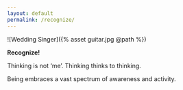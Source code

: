 ```yaml
---
layout: default
permalink: /recognize/
---
```

![Wedding Singer]({% asset guitar.jpg @path %})

**Recognize!**

Thinking is not ‘me’. Thinking thinks to thinking.

Being embraces a vast spectrum of awareness and activity.
